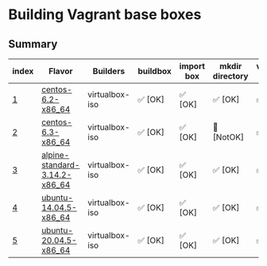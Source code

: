 # Building Vagrant base boxes

## Summary

| index | Flavor | Builders | buildbox | import box | mkdir directory | vagrant init | problem |
| ----- | ------ | -------- | -------- | -----------| --------------- | -------------| ------- |
| [1](centos-6.2-x86_64/build.txt) | [centos-6.2-x86_64](centos-6.2-x86_64) | virtualbox-iso | ✅  [OK] | ✅ [OK]| ✅ [OK] | ✅ [OK]| |
| [2](centos-6.3-x86_64/build.txt) | [centos-6.3-x86_64](centos-6.3-x86_64) | virtualbox-iso | ✅  [OK]| ✅ [OK]| 💩 [NotOK] | ✅ [OK] | [❗ [detail] ](centos-6.3-x86_64/problem.md) |
| [3](alpine-standard-3.14.2-x86_64/build.txt) | [alpine-standard-3.14.2-x86_64](alpine-standard-3.14.2-x86_64) | virtualbox-iso | ✅ [OK]| ✅ [OK] | ✅  [OK] | ✅  [OK]| |
| [4](ubuntu-14.04.5-x86_64/build.txt) | [ubuntu-14.04.5-x86_64](ubuntu-14.04.5-x86_64) | virtualbox-iso | ✅  [OK]| ✅  [OK]| ✅  [OK] | ✅ [OK] | |
| [5](ubuntu-20.04.5-x86_64/build.txt) | [ubuntu-20.04.5-x86_64](ubuntu-20.04.5-x86_64) | virtualbox-iso | ✅  [OK]| ✅  [OK]| ✅  [OK] | ✅ [OK] | |


